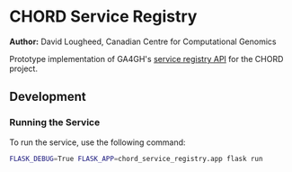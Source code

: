# CHORD Service Registry

**Author:** David Lougheed, Canadian Centre for Computational Genomics

Prototype implementation of GA4GH's [service registry API](https://github.com/ga4gh-discovery/ga4gh-service-registry/)
for the CHORD project.

## Development

### Running the Service

To run the service, use the following command:

```bash
FLASK_DEBUG=True FLASK_APP=chord_service_registry.app flask run
```
